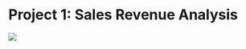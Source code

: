 <h1>Project 1: Sales Revenue Analysis</h1>
<img src='https://drive.google.com/file/d/1yPMpzwh8KUWy-P8Aeklw_Cpv8_6WTWoo/view?usp=sharing' />
